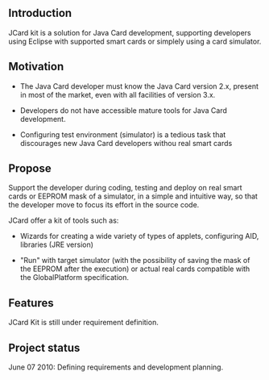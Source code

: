 ## Introduction ##

JCard kit is a solution for Java Card development, supporting developers using Eclipse with supported smart cards or simplely using a card simulator.

## Motivation ##

  * The Java Card developer must know the Java Card version 2.x, present in most of the market, even with all facilities of version 3.x.

  * Developers do not have accessible mature tools for Java Card development.

  * Configuring test environment (simulator) is a tedious task that discourages new Java Card developers withou real smart cards

## Propose ##

Support the developer during coding, testing and deploy on real smart cards or EEPROM mask of a simulator, in a simple and intuitive way, so that the developer move to focus its effort in the source code.

JCard offer a kit of tools such as:

  * Wizards for creating a wide variety of types of applets, configuring AID, libraries (JRE version)

  * "Run" with target simulator (with the possibility of saving the mask of the EEPROM after the execution) or actual real cards compatible with the GlobalPlatform specification.

## Features ##

JCard Kit is still under requirement definition.

## Project status ##
June 07 2010: Defining requirements and development planning.